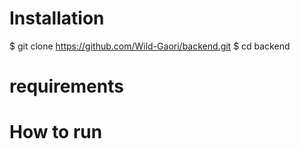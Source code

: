 

# Installation

$ git clone https://github.com/Wild-Gaori/backend.git
$ cd backend

# requirements


# How to run
